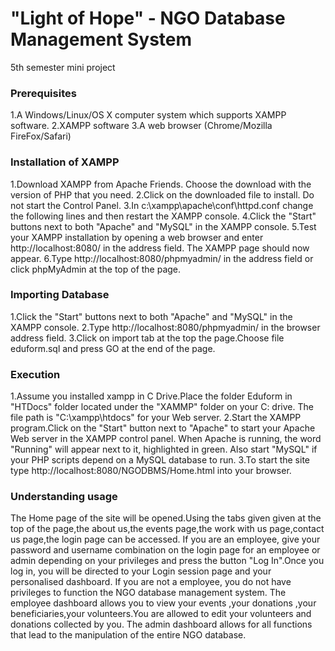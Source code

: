 # "Light of Hope" - NGO Database Management System
5th semester mini project

### Prerequisites
1.A Windows/Linux/OS X computer system which supports XAMPP
  software.
2.XAMPP software
3.A web browser (Chrome/Mozilla FireFox/Safari)

### Installation of XAMPP
1.Download XAMPP from Apache Friends. Choose the download with the version of PHP that you need.
2.Click on the downloaded file to install. Do not start the Control Panel.
3.In c:\xampp\apache\conf\httpd.conf change the following lines and then restart the XAMPP console.
4.Click the "Start" buttons next to both "Apache" and "MySQL" in the XAMPP console.
5.Test your XAMPP installation by opening a web browser and enter  http://localhost:8080/ in the address field.
 The XAMPP page should now appear.
6.Type http://localhost:8080/phpmyadmin/ in the address field or click phpMyAdmin at the top of the page.

### Importing Database
1.Click the "Start" buttons next to both "Apache" and "MySQL" in the XAMPP console.
2.Type http://localhost:8080/phpmyadmin/ in the browser address field.
3.Click on import tab at the top the page.Choose file eduform.sql and press GO at the end of the page.

### Execution
1.Assume you installed xampp in C Drive.Place the folder Eduform in "HTDocs" folder located under the "XAMMP" folder on your C: drive. The file path is "C:\xampp\htdocs" for your Web server.
2.Start the XAMPP program.Click on the "Start" button next to "Apache" to start your Apache Web server in the XAMPP control panel. When Apache is running, the word "Running" will appear next to it, highlighted in green. Also start "MySQL" if your PHP scripts depend on a MySQL database to run.
3.To start the site type http://localhost:8080/NGODBMS/Home.html into your browser.

### Understanding usage
The Home page of the site will be opened.Using the tabs given given at the top of the page,the about us,the events page,the work with us page,contact us page,the login page can be accessed.
If you are an employee, give your password and username combination on the login page for an employee or admin depending on your privileges and press the button "Log In".Once you log in, you will be directed to your Login session page and your personalised dashboard.
If you are not a employee, you do not have privileges to function the NGO database management system.
The employee dashboard allows you to view your events ,your donations ,your beneficiaries,your volunteers.You are allowed to edit your volunteers and donations collected by you.
The admin dashboard allows for all functions that lead to the manipulation of the entire NGO database.